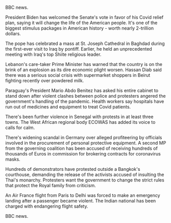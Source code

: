 BBC news.

President Biden has welcomed the Senate's vote in favor of his Covid relief plan, saying it will change the life of the American people. It's one of the biggest stimulus packages in American history - worth nearly 2-trillion dollars. 

The pope has celebrated a mass at St. Joseph Cathedral in Baghdad during the first-ever visit to Iraq by pontiff. Earlier, he held an unprecedented meeting with Iraq's top Shiite religious leader. 

Lebanon's care-taker Prime Minister has warned that the country is on the brink of an explosion as its dire economic plight worsen. Hassan Diab said there was a serious social crisis with supermarket shoppers in Beirut fighting recently over powdered milk.

Paraguay's President Mario Abdo Benitez has asked his entire cabinet to stand down after violent clashes between police and protesters angered the government's handling of the pandemic. Health workers say hospitals have run out of medicines and equipment to treat Covid patients.

There's been further violence in Senegal with protests in at least three towns. The West African regional body ECOWAS has added its voice to calls for calm.  

There's widening scandal in Germany over alleged profiteering by officials involved in the procurement of personal protective equipment. A second MP from the governing coalition has been accused of receiving hundreds of thousands of Euros in commission for brokering contracts for coronavirus masks.

Hundreds of demonstrators have protested outside a Bangkok's courthouse, demanding the release of the activists accused of insulting the Thai's monarchy. Protesters want the government to change the strict rules that protect the Royal family from criticism.

An Air France flight from Paris to Delhi was forced to make an emergency landing after a passenger became violent. The Indian national has been charged with endangering flight safety.

BBC news.
